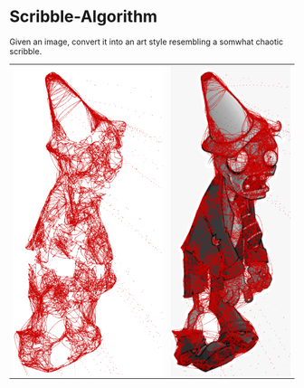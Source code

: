 # Scribble-Algorithm
Given an image, convert it into an art style resembling a somwhat chaotic scribble.
<table>
  <tr>
    <td><img align="center" src="Result.PNG"></td>
    <td><img align="center" src="Zombie.PNG"></td>
  </tr>
</table>

